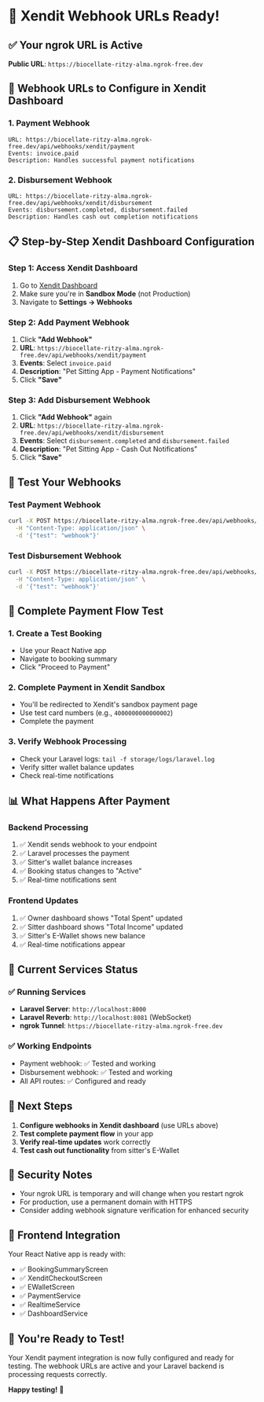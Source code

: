 # 🎉 Xendit Webhook URLs Ready!

## ✅ Your ngrok URL is Active
**Public URL**: `https://biocellate-ritzy-alma.ngrok-free.dev`

## 🔗 Webhook URLs to Configure in Xendit Dashboard

### 1. Payment Webhook
```
URL: https://biocellate-ritzy-alma.ngrok-free.dev/api/webhooks/xendit/payment
Events: invoice.paid
Description: Handles successful payment notifications
```

### 2. Disbursement Webhook
```
URL: https://biocellate-ritzy-alma.ngrok-free.dev/api/webhooks/xendit/disbursement
Events: disbursement.completed, disbursement.failed
Description: Handles cash out completion notifications
```

## 📋 Step-by-Step Xendit Dashboard Configuration

### Step 1: Access Xendit Dashboard
1. Go to [Xendit Dashboard](https://dashboard.xendit.co/)
2. Make sure you're in **Sandbox Mode** (not Production)
3. Navigate to **Settings → Webhooks**

### Step 2: Add Payment Webhook
1. Click **"Add Webhook"**
2. **URL**: `https://biocellate-ritzy-alma.ngrok-free.dev/api/webhooks/xendit/payment`
3. **Events**: Select `invoice.paid`
4. **Description**: "Pet Sitting App - Payment Notifications"
5. Click **"Save"**

### Step 3: Add Disbursement Webhook
1. Click **"Add Webhook"** again
2. **URL**: `https://biocellate-ritzy-alma.ngrok-free.dev/api/webhooks/xendit/disbursement`
3. **Events**: Select `disbursement.completed` and `disbursement.failed`
4. **Description**: "Pet Sitting App - Cash Out Notifications"
5. Click **"Save"**

## 🧪 Test Your Webhooks

### Test Payment Webhook
```bash
curl -X POST https://biocellate-ritzy-alma.ngrok-free.dev/api/webhooks/xendit/payment \
  -H "Content-Type: application/json" \
  -d '{"test": "webhook"}'
```

### Test Disbursement Webhook
```bash
curl -X POST https://biocellate-ritzy-alma.ngrok-free.dev/api/webhooks/xendit/disbursement \
  -H "Content-Type: application/json" \
  -d '{"test": "webhook"}'
```

## 🚀 Complete Payment Flow Test

### 1. Create a Test Booking
- Use your React Native app
- Navigate to booking summary
- Click "Proceed to Payment"

### 2. Complete Payment in Xendit Sandbox
- You'll be redirected to Xendit's sandbox payment page
- Use test card numbers (e.g., `4000000000000002`)
- Complete the payment

### 3. Verify Webhook Processing
- Check your Laravel logs: `tail -f storage/logs/laravel.log`
- Verify sitter wallet balance updates
- Check real-time notifications

## 📊 What Happens After Payment

### Backend Processing
1. ✅ Xendit sends webhook to your endpoint
2. ✅ Laravel processes the payment
3. ✅ Sitter's wallet balance increases
4. ✅ Booking status changes to "Active"
5. ✅ Real-time notifications sent

### Frontend Updates
1. ✅ Owner dashboard shows "Total Spent" updated
2. ✅ Sitter dashboard shows "Total Income" updated
3. ✅ Sitter's E-Wallet shows new balance
4. ✅ Real-time notifications appear

## 🔧 Current Services Status

### ✅ Running Services
- **Laravel Server**: `http://localhost:8000`
- **Laravel Reverb**: `http://localhost:8081` (WebSocket)
- **ngrok Tunnel**: `https://biocellate-ritzy-alma.ngrok-free.dev`

### ✅ Working Endpoints
- Payment webhook: ✅ Tested and working
- Disbursement webhook: ✅ Tested and working
- All API routes: ✅ Configured and ready

## 🎯 Next Steps

1. **Configure webhooks in Xendit dashboard** (use URLs above)
2. **Test complete payment flow** in your app
3. **Verify real-time updates** work correctly
4. **Test cash out functionality** from sitter's E-Wallet

## 🔐 Security Notes

- Your ngrok URL is temporary and will change when you restart ngrok
- For production, use a permanent domain with HTTPS
- Consider adding webhook signature verification for enhanced security

## 📱 Frontend Integration

Your React Native app is ready with:
- ✅ BookingSummaryScreen
- ✅ XenditCheckoutScreen  
- ✅ EWalletScreen
- ✅ PaymentService
- ✅ RealtimeService
- ✅ DashboardService

## 🎉 You're Ready to Test!

Your Xendit payment integration is now fully configured and ready for testing. The webhook URLs are active and your Laravel backend is processing requests correctly.

**Happy testing!** 🚀
